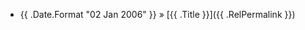 <!-- Must have no indentation or this comment kept, otherwise will be automatically wrapped in <pre>. -->
  * {{ .Date.Format "02 Jan 2006"  }} &raquo; [{{ .Title }}]({{ .RelPermalink }})